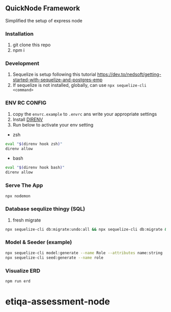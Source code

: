 ## QuickNode Framework

Simplified the setup of express node

### Installation

1. git clone this repo
2. npm i

### Development

1. Sequelize is setup following this tutorial https://dev.to/nedsoft/getting-started-with-sequelize-and-postgres-emp
1. If sequelize is not installed, globally, can use `npx sequelize-cli <command>`

### ENV RC CONFIG

1. copy the `envrc.example` to `.envrc` ans write your appropriate settings
2. Install [DIRENV](https://direnv.net/docs/installation.html)
3. Run below to activate your env setting

- zsh

```zsh
eval "$(direnv hook zsh)"
direnv allow
```

- bash

```bash
eval "$(direnv hook bash)"
direnv allow
```

### Serve The App

```zsh
npx nodemon
```

### Database sequlize thingy (SQL)

1. fresh migrate

```zsh
npx sequelize-cli db:migrate:undo:all && npx sequelize-cli db:migrate && npx sequelize-cli db:seed:all
```

### Model & Seeder (example)

```zsh
npx sequelize-cli model:generate --name Role --attributes name:string
npx sequelize-cli seed:generate --name role
```

### Visualize ERD

```zsh
npm run erd
```
# etiqa-assessment-node
